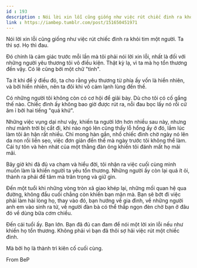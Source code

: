 ```yaml
---
id : 193
description : Nói lời xin lỗi cũng giống như việc rút chiếc đinh ra khỏi tim một người. Ta thì sợ. Họ thì đau.
link : https://iambep.tumblr.com/post/151650451971
---
```


Nói lời xin lỗi cũng giống như việc rút chiếc đinh ra khỏi tim một người.
Ta thì sợ. Họ thì đau.

Đó chính là cảm giác trước mỗi lần mà tôi phải nói lời xin lỗi, nhất là
đối với những người yêu thương tôi vô điều kiện. Thật kỳ lạ, vì ta mà họ
tổn thương đến vậy. Có lẽ cũng bởi một chữ "tình".

Ta ít khi để ý điều đó, ta cho rằng yêu thương từ phía ấy vốn là hiển nhiên,
và bởi hiển nhiên, nên ta đôi khi vô cảm lạnh lùng đến thế.

Có những người tôi không còn có cơ hội để giãi bày. Dù cho tôi có cố gắng
thế nào. Chiếc đinh ấy không bao giờ được rút ra, nỗi đau bọc lấy nó rồi
cứ âm ỉ bởi hai tiếng "quá khứ".

Những việc vụng dại như vậy, khiến ta người lớn hơn nhiều sau này, nhưng
như mảnh trời bị cắt đi, khi nào ngó lên cũng thấy lỗ hổng ấy ở đó, lắm
lúc làm tôi ân hận rất nhiều. Chỉ mong hàn gắn, nhổ chiếc đinh chờ ngày
nó lên da non rồi liền sẹo, việc đơn giản đến thế mà ngày trước tôi không
thể làm. Cái tự tôn và hèn nhát của một thằng đàn ông khiến tôi đánh mất
họ mãi mãi.

Bây giờ khi đã đủ va chạm và hiểu đời, tôi nhận ra việc cuối cùng mình muốn
làm là khiến người ta yêu tổn thương. Những người ấy còn lại quá ít ỏi,
thành ra phải để tâm mà trân trọng và giữ gìn.

Đến một tuổi khi những vòng tròn xã giao khép lại, những mối quan hệ qua
đường, không đầu cuối chẳng còn khiến bạn mặn mà. Bạn sẽ bớt đi việc phải
làm hài lòng họ, thay vào đó, bạn hướng về gia đình, về những người anh
em vào sinh ra tử, về người đàn bà có thể thắp ngọn đèn chờ bạn ở đâu đó
về dùng bữa cơm chiều.

Đến cái tuổi ấy. Bạn lớn. Bạn đã đủ can đam để nói một lời xin lỗi nếu như
khiến họ tổn thương. Không phải vì bạn đã thôi sợ hãi việc rút một chiếc
đinh.

Mà bởi họ là thành trì kiên cố cuối cùng.

From BeP
